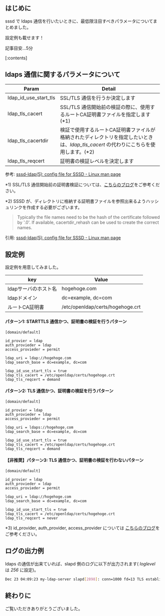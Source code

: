 ## はじめに

sssd で ldaps 通信を行いたいときに、最低限注目すべきパラメータについてまとめました。

設定例も載せます！

記事目安...5分

[:contents]

## ldaps 通信に関するパラメータについて

|Param|Detail|
|---|---|
|ldap_id_use_start_tls|SSL/TLS 通信を行うか決定します|
|ldap_tls_cacert|SSL/TLS 通信開始前の検証の際に、使用するルートCA証明書ファイルを指定します(*1)|
|ldap_tls_cacertdir|検証で使用するルートCA証明書ファイルが格納されたディレクトリを指定したいときは、_ldap\_tls\_cacert_ の代わりにこちらを使用します。(*2)|
|ldap_tls_reqcert|証明書の検証レベルを決定します|

参考: [sssd\-ldap\(5\): config file for SSSD \- Linux man page](https://linux.die.net/man/5/sssd-ldap)

*1) SSL/TLS 通信開始前の証明書検証については、[こちらのブログ](https://blog.serverworks.co.jp/server-cert-verification)をご参考ください。

*2) SSSD が、ディレクトリに格納する証明書ファイルを参照出来るようハッシュリンクを作成する必要がございます。

> Typically the file names need to be the hash of the certificate followed by '.0'. If available, cacertdir_rehash can be used to create the correct names.

引用: [sssd\-ldap\(5\): config file for SSSD \- Linux man page](https://linux.die.net/man/5/sssd-ldap)

## 設定例

設定例を用意してみました。

|key|Value|
|---|---|
|ldapサーバのホスト名|hogehoge.com|
|ldapドメイン|dc=example, dc=com|
|ルートCA証明書|/etc/openldap/certs/hogehoge.crt|

#### パターン1: STARTTLS 通信かつ、証明書の検証を行うパターン

```
[domain/default]

id_provier = ldap
auth_provieder = ldap
access_provieder = permit

ldap_uri = ldap://hogehoge.com
ldap_search_base = dc=example, dc=com

ldap_id_use_start_tls = true
ldap_tls_cacert = /etc/openldap/certs/hogehoge.crt
ldap_tls_reqcert = demand

```

#### パターン2: TLS 通信かつ、証明書の検証を行うパターン
```
[domain/default]

id_provier = ldap
auth_provieder = ldap
access_provieder = permit

ldap_uri = ldaps://hogehoge.com
ldap_search_base = dc=example, dc=com

ldap_id_use_start_tls = true
ldap_tls_cacert = /etc/openldap/certs/hogehoge.crt
ldap_tls_reqcert = demand

```

#### 【非推奨】パターン3: TLS 通信かつ、証明書の検証を行わないパターン

```
[domain/default]

id_provier = ldap
auth_provieder = ldap
access_provieder = permit

ldap_uri = ldap://hogehoge.com
ldap_search_base = dc=example, dc=com

ldap_id_use_start_tls = true
ldap_tls_cacert = /etc/openldap/certs/hogehoge.crt
ldap_tls_reqcert = never
```

*3) id_provider, auth_provider, access_provider については [こちらのブログ](https://blog.serverworks.co.jp/sssd-ldap-access-filter)をご参考ください。

## ログの出力例

ldaps の通信が出来ていれば、slapd 側のログに以下が出力されます( *loglevel* は *256* に設定)。
```bash
Dec 23 04:09:23 my-ldap-server slapd[2898]: conn=1000 fd=13 TLS established tls_ssf=256 ssf=256
```

## 終わりに

ご覧いただきありがとうございました。
